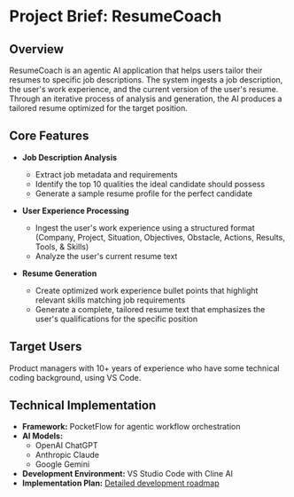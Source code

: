 # Project Brief: ResumeCoach

## Overview
ResumeCoach is an agentic AI application that helps users tailor their resumes to specific job descriptions. The system ingests a job description, the user's work experience, and the current version of the user's resume. Through an iterative process of analysis and generation, the AI produces a tailored resume optimized for the target position.

## Core Features
- **Job Description Analysis**
  - Extract job metadata and requirements
  - Identify the top 10 qualities the ideal candidate should possess
  - Generate a sample resume profile for the perfect candidate

- **User Experience Processing**
  - Ingest the user's work experience using a structured format (Company, Project, Situation, Objectives, Obstacle, Actions, Results, Tools, & Skills)
  - Analyze the user's current resume text

- **Resume Generation**
  - Create optimized work experience bullet points that highlight relevant skills matching job requirements
  - Generate a complete, tailored resume text that emphasizes the user's qualifications for the specific position

## Target Users
Product managers with 10+ years of experience who have some technical coding background, using VS Code.

## Technical Implementation
- **Framework:** PocketFlow for agentic workflow orchestration
- **AI Models:** 
  - OpenAI ChatGPT
  - Anthropic Claude
  - Google Gemini
- **Development Environment:** VS Studio Code with Cline AI
- **Implementation Plan:** [Detailed development roadmap](./plans/implement-plan.md)

